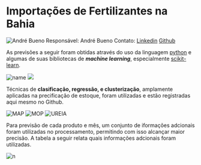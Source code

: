# Importações de Fertilizantes na Bahia                                        


![André Bueno](https://avatars.githubusercontent.com/u/152298881?v=4&size=64)  Responsável: André Bueno Contato: [Linkedin](https://www.linkedin.com/in/andre-coutinho-bueno/) [Github](https://andrecoutinhobueno.github.io/AndreCoutinhoBueno/)

As previsões a seguir foram obtidas através do uso da linguagem [python](python.org) e algumas de suas bibliotecas de ***machine learning***, especialmente [scikit-learn](https://scikit-learn.org/stable/).

![name](https://scikit-learn.org/stable/_static/scikit-learn-logo-small.png)
![](https://www.python.org/static/img/python-logo@2x.png)

Técnicas de **clasificação, regressão, e clusterização**, amplamente aplicadas na precificação de estoque, foram utilizadas e estão registradas aqui mesmo no Github. 

![MAP](https://github.com/AndreCoutinhoBueno/Import-Fertilizer-Bahia/blob/main/MAP.png)
![MOP](https://github.com/AndreCoutinhoBueno/Import-Fertilizer-Bahia/blob/main/MOP.png)
![UREIA](https://github.com/AndreCoutinhoBueno/Import-Fertilizer-Bahia/blob/main/UREIA.png) 

Para previsão de cada produto e mês, um conjunto de iformações adcionais foram utilizadas no processamento, permitindo com isso alcançar maior precisão. A tabela a seguir relata quais informações adcionais foram utilizadas. 

![n](https://github.com/AndreCoutinhoBueno/Import-Fertilizer-Bahia/blob/main/tabela.png)
